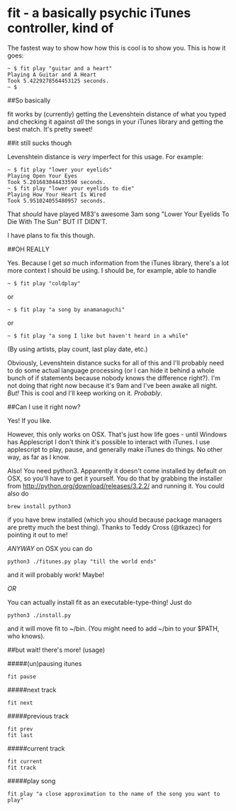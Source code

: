 fit - a basically psychic iTunes controller, kind of
========

The fastest way to show how how this is cool is to show you. This is how it goes:

	~ $ fit play "guitar and a heart" 
	Playing A Guitar and A Heart
	Took 5.4229278564453125 seconds.
	~ $ 

##So basically

fit works by (currently) getting the Levenshtein distance of what you typed and checking it against *all* the songs in your iTunes library and getting the best match. 
It's pretty sweet!

##it still sucks though

Levenshtein distance is _very_ imperfect for this usage. For example:

	~ $ fit play "lower your eyelids"
	Playing Open Your Eyes
	Took 5.201683044433594 seconds.
	~ $ fit play "lower your eyelids to die"
	Playing How Your Heart Is Wired
	Took 5.951024055480957 seconds.

That _should_ have played M83's awesome 3am song "Lower Your Eyelids To Die With The Sun" BUT IT DIDN'T.

I have plans to fix this though.

##OH REALLY

Yes. Because I get _so_ much information from the iTunes library, there's a lot more context I should be using.
I should be, for example, able to handle 
	
	~ $ fit play "coldplay"

or 
	
	~ $ fit play "a song by anamanaguchi"

or 

	~ $ fit play "a song I like but haven't heard in a while"

(By using artists, play count, last play date, etc.)

Obviously, Levenshtein distance sucks for all of this and I'll probably need to do some actual language processing (or I can hide it behind a whole bunch of if statements because nobody knows the difference right?). I'm not doing that right now because it's 9am and I've been awake all night. 
*But!* This is cool and I'll keep working on it. _Probably_.

##Can I use it right now?

Yes! If you like. 

However, this only works on OSX. That's just how life goes - until Windows has Applescript I don't think it's possible to interact with iTunes.
I use applescript to play, pause, and generally make iTunes do things. No other way, as far as I know.

Also! You need python3. Apparently it doesn't come installed by default on OSX, so you'll have to get it yourself. You do that by grabbing the installer from http://python.org/download/releases/3.2.2/ and running it. You could also do 

	brew install python3

if you have brew installed (which you should because package managers are pretty much the best thing). Thanks to Teddy Cross (@tkazec) for pointing it out to me!

*ANYWAY* on OSX you can do 
	
	python3 ./fitunes.py play "till the world ends"

and it will probably work! Maybe!

*OR*

You can actually install fit as an executable-type-thing! Just do 

	python3 ./install.py

and it will move fit to ~/bin. (You might need to add ~/bin to your $PATH, who knows).

##but wait! there's more! (usage)

#####(un)pausing itunes
 
 	fit pause

#####next track
 
 	fit next

#####previous track

	fit prev
	fit last

#####current track

	fit current
	fit track

#####play song

	fit play "a close approximation to the name of the song you want to play"

